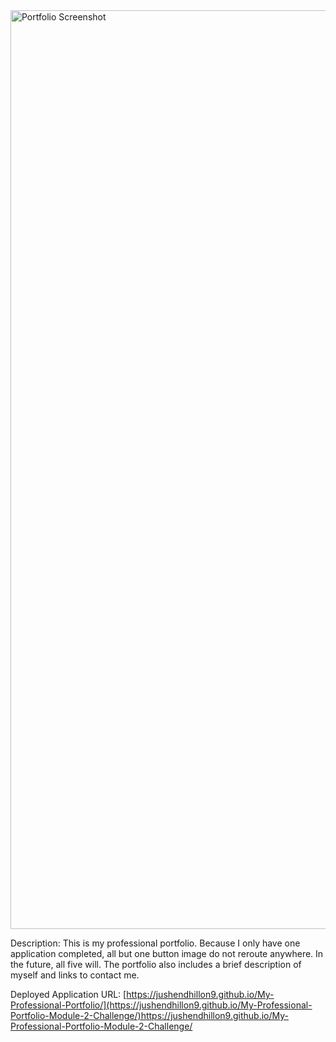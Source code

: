 <img width="1470" alt="Portfolio Screenshot" src="https://github.com/jushendhillon9/My-Professional-Portfolio/assets/137123520/3b32b6f7-4d1d-4ad6-82f3-06433bf55461">

Description: This is my professional portfolio. Because I only have one application completed, all but one button image do not reroute anywhere. In the future, all five will. The portfolio also includes a brief description of myself and links to contact me.

Deployed Application URL: [https://jushendhillon9.github.io/My-Professional-Portfolio/](https://jushendhillon9.github.io/My-Professional-Portfolio-Module-2-Challenge/)https://jushendhillon9.github.io/My-Professional-Portfolio-Module-2-Challenge/
